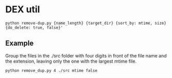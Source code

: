 # DEX util

```
python remove-dup.py {name_length} {target_dir} {sort_by: mtime, size} {do_delete: true, false}'
```


## Example
Group the files in the ./src folder with four digits in front of the file name and the extension, leaving only the one with the largest mtime file.

```
python remove_dup.py 4 ./src mtime false
```
